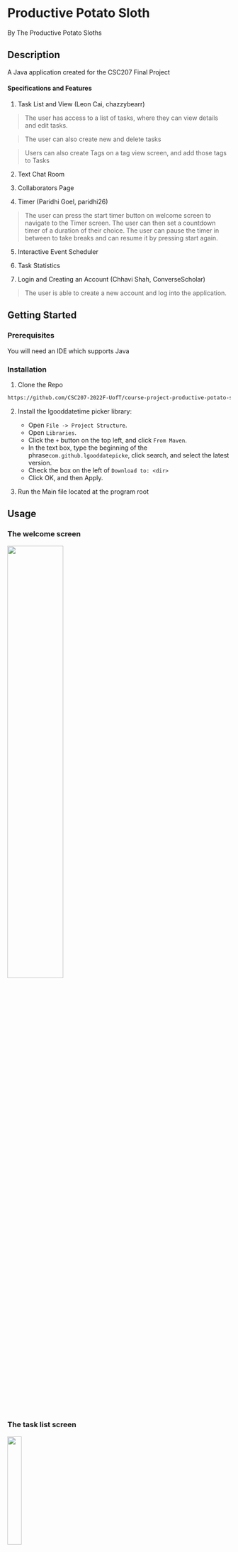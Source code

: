 # Productive Potato Sloth
By The Productive Potato Sloths

## Description
A Java application created for the CSC207 Final Project

#### Specifications and Features
1. Task List and View (Leon Cai, chazzybearr)
>The user has access to a list of tasks, where they can view details and edit tasks. 

>The user can also create new and delete tasks

>Users can also create Tags on a tag view screen, and add those tags to Tasks

2. Text Chat Room

3. Collaborators Page

4. Timer (Paridhi Goel, paridhi26)

>The user can press the start timer button on welcome screen to navigate to the Timer screen.
>The user can then set a countdown timer of a duration of their choice.
>The user can pause the timer in between to take breaks and can resume it by pressing start again.
 
5. Interactive Event Scheduler

6. Task Statistics 

7. Login and Creating an Account (Chhavi Shah, ConverseScholar)
> The user is able to create a new account and log into the application.


## Getting Started
### Prerequisites
You will need an IDE which supports Java

### Installation
1. Clone the Repo
```sh
https://github.com/CSC207-2022F-UofT/course-project-productive-potato-sloth.git
```

2. Install the lgooddatetime picker library:

   - Open `File -> Project Structure`.
   - Open `Libraries`.
   - Click the `+` button on the top left, and click `From Maven`.
   - In the text box, type the beginning of the phrase`com.github.lgooddatepicke`, click search, and select the latest version.
   - Check the box on the left of `Download to: <dir>`
   - Click OK, and then Apply.

3. Run the Main file located at the program root

## Usage

### The welcome screen
<img src="https://user-images.githubusercontent.com/82430669/206600368-fb7e4f7a-5989-4727-b01e-5cf32079cad2.png" width=50% height=50%>

### The task list screen
<img src="https://user-images.githubusercontent.com/82430669/206600407-65c71fcf-c67b-4e8d-8698-df559dc43104.png" width=25% height=25%>

 
### Editing a task
<img src="https://user-images.githubusercontent.com/82430669/206600620-cb13f051-703d-42cd-8423-f930c04af0ff.png" width=50% height=50%>

### The tag list screen
<img src="https://user-images.githubusercontent.com/82430669/206600686-729ceb59-dc5b-409e-bd9b-72421b5061fa.png" width=25% height=25%>
### the ChatRoom screen
![Screenshot (559)](https://user-images.githubusercontent.com/113304165/206635355-a03068c0-7066-45c9-bbf3-5a4787c3dd32.png)

### Log In Page
![image](https://user-images.githubusercontent.com/97484565/206642536-8d206bb0-35d5-4c55-b7b1-6f3530ce4520.png)

### Create Account Page
![image](https://user-images.githubusercontent.com/97484565/206642786-875e8017-7cc8-4064-a5fc-6f8f195532e9.png)



## Roadmap
Detailed in the [contributer specific notes](#contributer-specific-notes)

## Contributing
Contributions are **greatly appreciated**! 

If you have suggested changes that would make this project better, please fork this repo and make a pull request!

1. Clone the repo
```
git clone https://github.com/CSC207-2022F-UofT/course-project-productive-potato-sloth.git
```

2. Create a new branch
```
git checkout -b ＜your-amazing-feature＞
```

3. Push your changes
```
git commit -m <your-amazing-commit-message>
```

4. Push to origin
```
git push origin <your-amazing-feature>
```

5. Open a pull request

## Contributer Specific Notes
### Leon Cai (chazzybearr)

For some design choices I made:

> I chose to have only one TaskRequestModel and TaskResponse model class, rather than having request and response model classes for each use case.
> 
> As stated above, with 12 use cases, I would have to have an additional 24 classes (one TaskRequest and one TaskResponse).
> 
> For a program of this size, I concluded it would be unnecessary to have such a titanic quantity of lazy classes.
> 
> Thus, I made the choice to combine all the request and response models into one class each.
> 
> Though this does break clean architecture in the Single Responsibility Principle, I concluded that if this program were to expand, it would be trivial to break the generic TaskRequest and Response models for their separate use cases.
> 
> Same comments and reasoning with the TagResponse and Request Models

Tests: 

> My tests are located in my [branch](https://github.com/CSC207-2022F-UofT/course-project-productive-potato-sloth/tree/1-feature-1-task-list/src/test/java)
> 
> My code refactoring (removing unnessary class fields, instance variables, import organization) are also located in the above branch
>
> I've added many extensive tests to my use cases and controllers. 
> 
> I've made effective use of the @ParamaterizedTest feature, ensuring that I test every edge case of string, including multiple characters, one character, and the empty string
> 
> Additionally, I've used the @BeforeEach and @AfterEach to instantiate a simulated database and saved it in a temporary file. 
> 
> After the tests have finished, the method annotatied with @AfterEach removes all objects in the simulated database, ensuring that the next test that is run starts from a clean state.

Roadmap:
> One of the features I planned to implement was the ability to add colours to tags, and have the corresponding tasks appear with those colours. 
> 
> This feature has not been implemented in the latest commit, so throughout my code, I have used placeholder colours. 
> 
> Implementing the feature will require minimal changes to the code, as I simply have to replace the placeholder values with the values submitted by the user

Design patterns:

1. Simple Factory


    > I've used the Simple Factory to abstract away the process of creating tasks. 
    > 
    > This ensures that any future changes to the constructor(s) of Task will only require changes to the Factory, as the only hard dependency occurs in this class.
    > 
    > This choice has followed the Open/Closed principle, as this factory can easily be extended for additional constructors, but closed for changes, as the constructors which already exist in the factory will never change
    > 
    > In the future, implementing a builder design pattern would make more sense, as a Task can be instantiated in multiple ways (with/without a description, w/wo tags etc)

2. Observer

    
    > The observer pattern is used between my screens, where the observers are the screens which display the list of Tasks and Tags to the user. 
    > 
    > Any potential sources of change to the view model implement subject, which the observers will reflect.
    > 
    > This separates the cause and the effect of the change, and additionally follows clean architecture as creating a new info screen requires simply subscribing it to the subject

### Vishnu Nittoor (nitvishn)

Note about errors:

> There seem to some errors in the autograding procedure. This is due to java Serialization not playing nicely with GitHub. Please ignore these errors <3 

Some design choices:

> I decided to use pure data classes EventDataResponseObject and EventDataRequestObject to use to pass information up and down the clean architecture. I found myself writing the same fields over and over again in the request and response models of my two use cases, which was a code smell. I believe that this fixes the code smell, and allows for greater modularity in the information contained in events.
> 
> I decided also to have classes ViewCalendarMainFrame and ScheduleEventMainFrame that are given gateways and the current user service and know how to create screens and run them. This makes embedding my use case into the Main method much, much easier -- note that this takes two lines of code rather than several. My teammates agree that this is a design decision that might be worth making homogenous across the code for the project.

Tests:

> My tests are located in [here.](https://github.com/CSC207-2022F-UofT/course-project-productive-potato-sloth/tree/2-feature-2-interactive-scheduler/src/test/java).
> I've tested every success and failure case of the ScheduleEventInteractor. I've also tested the 
> creation of EventDataResponseObjects from Events. A critical folder that needs to exist is `data_files` in the same
> folder as `java` in the parent folder `test`. The gateway created in the interactor tests opens this file.

Design Patterns:

1. Observer:
> The observer pattern is used twice across my ViewCalendar and ScheduleEvent use cases, once to allow the ViewCalendarScreen to observe the ViewModel and allow itself to re-render when it changes, and another time to allow the ViewCalendarScreen to observe the ScheduleEvent use case and entirely call its use case method again to fetch all the events again, and then re-render.
> 
> It is seen from this that there are two different update behaviours. I recognize that this could be a code smell and have detailed how to fix this in the future in Roadmap below.

Roadmap:

> I would have loved to have a real calendar interface instead of printing blocks that contain the information for each event. Further, Derek raised the fact that using two Observer interfaces is kind of superfluous, and I'd like to look for ways to have just one interface and get around the problem described in design patterns above. 
> 
> One solution is to change the Observer interface to use the Strategy design pattern to allow for multiple update methods. This seems like a clean way to solve the problem.
> 
> Further features to add are more fields for scheduling events, such as repeating events, optional tasks, and network integration with Google Calendar. 
> 

### Dawei He (Dawei-He2002)
Roadmap:
> Originally, I had wanted to implement an editing message feature that would allow users to edit messages they sent to the view. This turned out to be not implemented because of time constraints. However, given some free time later I can easily add the requirred controllers, presenters, usecases and UI elements since it would require very little modification of existing code.
Tests:
> I have comprehensive tests for all classes except for the View and initialization methods. The View and initialization are not tested because they can be "tested" and debugged by running the local main (ChatRoomDemo) method and using the debugger to fix any errors.
Design choices:
> I have rigorously adhered to the Dependency Inversion Principle throughout the entirety of my project. I did not feel the need to implement any design patterns because of the relative simplicity and lack of complex inheritance hierarchies inside my feature. However, I did adhere to SOLID principles whenever possible.
> In the initization controller class, I created an InputBoundary with the controller. Although this is a potential breach of Clean Architecture practices, there was no other way to initialize the ChatRoom without any initialized classes. Since a CHatRoom cannot be initialized without at least one Task and one User, it cannot be initialized directly on Main like many of the other screens, so I have to rely on Leon's Task view initializing my screen.

### Chhavi Shah (ConverseScholar)
Roadmap:
> From the Login screen, I wanted to allow the User to go to the Create Account page so create an account that then redirects them back to the login page once the account is created. 
> Additionally, we have a Welcome Screen that allows Users to edit Tasks, schedule Events, etc, and Login and Create an Account. This of course is not ideal as we would like the User to see and interact with the Welcome Screen after logging in (so after they've created an account too). So this is something I want to update at a later stage. 
> Another thing I would like to implement is a log out function to allow a new User to log into the application.
> Finally, I wanted to implement a Settings page that, at the basic level, allowed Users to change their Calendar view (to either include / remove weekends from their View) and change their password, which I was unable to within my given timeframe. 


Tests:
> I have ran tests for my two use cases of Login and CreateAccount which ensure that both work as required. 


Design Patterns:
> I haven't really used any design patterns as the code I needed to implement was rather straight-forward and I thought that using a design pattern would complicate the simplicity of the implementation. There is of course scope to use a design pattern for what I've implemented (like Factory for User).

### Khai Nguyen (kldtntg)
1. *Please run the class InvitationMainScreen to see the demonstration of the invitation management system*
Clean architectures are used extensively across the programs, where concrete classes (such as controllers and interactors) depend on abstractions instead of one another. SOLID principles are also utilized to make the code clean and readable.

Dependency injection is used throughout the program to help eliminate hard dependency across layers/ entities. An example would be the gateways being initialize in Main and passed to the screens to avoid hard dependencies. 

2. The entity objects are tested thoroughly.

The use cases are tested by checking whether the interactors result in appropriate changes to the entities. The output data sent to the presenters by the interactors are also tested to see if they are expected.

3.Design patterns are not used in my implementation of the feature, but they will be utilized moving forward to write a cleaner/ more maintaiable code base. An example would be the observer pattern being used to update the accept/declineInvitation screen with tasks corresponding a sender as soon as that sender is chosen. 
## Licence
This project is under the MIT Licence

## Contact

